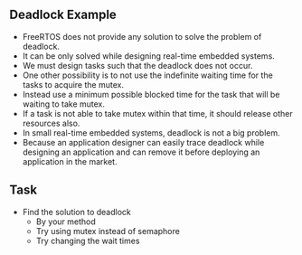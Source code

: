 ## Deadlock Example
* FreeRTOS does not provide any solution to solve the problem of deadlock. 
* It can be only solved while designing real-time embedded systems. 
* We must design tasks such that the deadlock does not occur. 
* One other possibility is to not use the indefinite waiting time for the tasks to acquire the mutex. 
* Instead use a minimum possible blocked time for the task that will be waiting to take mutex. 
* If a task is not able to take mutex within that time, it should release other resources also. 
* In small real-time embedded systems, deadlock is not a big problem. 
* Because an application designer can easily trace deadlock while designing an application and can remove it before deploying an application in the market. 

## Task

* Find the solution to deadlock
  * By your method
  * Try using mutex instead of semaphore
  * Try changing the wait times